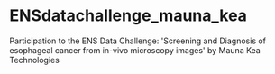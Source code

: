 # ENSdatachallenge_mauna_kea
Participation to the ENS Data Challenge: 'Screening and Diagnosis of esophageal cancer from in-vivo microscopy images' by Mauna Kea Technologies
